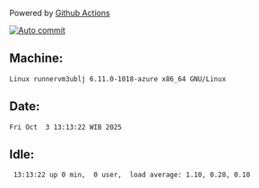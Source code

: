 Powered by [Github Actions](https://github.com/features/actions)

[![Auto commit](https://github.com/hiage/workstation/workflows/Auto%20commit/badge.svg)](https://github.com/hiage/workstation/actions?query=workflow%3A%22Auto+commit%22)

## Machine:
```
Linux runnervm3ublj 6.11.0-1018-azure x86_64 GNU/Linux
```
## Date:
```
Fri Oct  3 13:13:22 WIB 2025
```
## Idle:
```
 13:13:22 up 0 min,  0 user,  load average: 1.10, 0.28, 0.10
```
